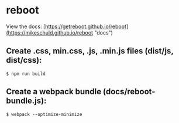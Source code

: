 # reboot

View the docs: [https://getreboot.github.io/reboot](https://mikeschuld.github.io/reboot "docs")

## Create .css, min.css, .js, .min.js files (dist/js, dist/css):
``` $ npm run build ```

## Create a webpack bundle (docs/reboot-bundle.js):
``` $ webpack --optimize-minimize ```
